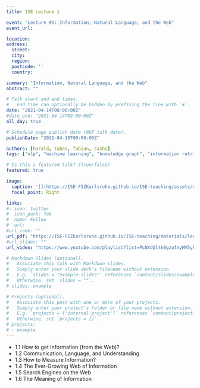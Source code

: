 ```yaml
---
title: ISE Lecture 1

event: "Lecture #1: Information, Natural Language, and the Web"
event_url: 

location: 
address:
  street: 
  city: 
  region: 
  postcode: ''
  country: 

summary: "Information, Natural Language, and the Web"
abstract: ""

# Talk start and end times.
#   End time can optionally be hidden by prefixing the line with `#`.
date: "2021-04-14T08:00:00Z"
#date_end: "2021-04-14T09:00:00Z"
all_day: true

# Schedule page publish date (NOT talk date).
publishDate: "2021-04-10T00:00:00Z"

authors: [harald, tabea, fabian, sasha]
tags: ["nlp", "machine learning", "knowledge graph", "information retrieval", "IE", "semantic web", "linked open data", "LOD"]

# Is this a featured talk? (true/false)
featured: true

image:
  caption: '[](https://ISE-FIZKarlsruhe.github.io/ISE-teaching/assets/media/covers/lecture1.png)'
  focal_point: Right

links:
#- icon: twitter
#  icon_pack: fab
#  name: Follow
#  url: 
#url_code: ""
url_pdf: "https://ISE-FIZKarlsruhe.github.io/ISE-teaching/materials/lecture/01-ISE2021-Information.pdf"
#url_slides: ""
url_video: "https://www.youtube.com/playlist?list=PLNXdQl4kBgzufxyMV5yhNsLvLhVi1LyRu"

# Markdown Slides (optional).
#   Associate this talk with Markdown slides.
#   Simply enter your slide deck's filename without extension.
#   E.g. `slides = "example-slides"` references `content/slides/example-slides.md`.
#   Otherwise, set `slides = ""`.
# slides: example

# Projects (optional).
#   Associate this post with one or more of your projects.
#   Simply enter your project's folder or file name without extension.
#   E.g. `projects = ["internal-project"]` references `content/project/deep-learning/index.md`.
#   Otherwise, set `projects = []`.
# projects:
# - example
---
```

- 1.1  How to get Information (from the Web)?
- 1.2  Communication, Language, and Understanding
- 1.3  How to Measure Information?
- 1.4  The Ever-Growing Web of Information
- 1.5  Search Engines on the Web
- 1.6  The Meaning of Information
